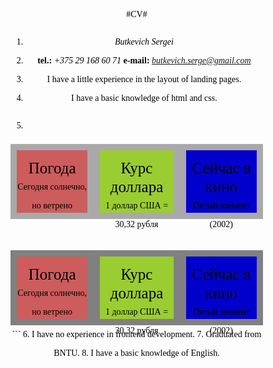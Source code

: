 #CV#
1. *Butkevich Sergei*
2. **tel.:** _+375 29 168 60 71_
__e-mail:__ *butkevich.serge@gmail.com*
3. I have a little experience in the layout of landing pages.
4. I have a basic knowledge of html and css.
5. ```HTML and CSS
<!DOCTYPE html>
<html lang="ru">
<head>
<meta charset="utf-8"/>
<title>Домашняя работа</title>
<style type="text/css">
*{
	box-sizing: border-box;
}	
body{
	color: black;
	margin: 10px;
	font-family: Verdana;
	text-align: center;
	line-height: 30px;
}
#pogoda1, #kino1{
	width: 33%;
	height: 120px;
	border: 10px solid DarkGrey;
	margin-bottom: 50px;
}
#pogoda1{
	background-color: IndianRed;
	float: left;	
}
#kino1{
	background-color: MediumBlue;	
	float: right;
}
#dolar1{
	height: 120px;
	width: 34%;
	background-color: YellowGreen;
	float: left;
	border: 10px solid DarkGrey;
	margin-bottom: 50px;
}
#pogoda2, #kino2{
	width: 33%;
	height: 120px;
	border: 10px solid Grey;
}
#pogoda2{
	background-color: IndianRed;
	float: left;	
}
#kino2{
	background-color: MediumBlue;	
	float: right;
}
#dolar2{
	height: 120px;
	width: 34%;
	background-color: YellowGreen;
	float: left;
	border: 10px solid Grey;
}
.p1{
	font-size: 25px;
}
</style>
</head>
<body>
	<div id="pogoda1">
		<p><span class="p1">Погода</span><br/>Сегодня солнечно, но ветрено</p>
	</div>
	<div id="dolar1">
		<p><span class="p1">Курс доллара</span><br/>1 доллар США = 30,32 рубля</p>
	</div>
	<div id="kino1">
		<p><span class="p1">Сейчас в кино</span><br/>Пятый элемент (2002)</p>
	</div>
	<div id="pogoda2">
		<p><span class="p1">Погода</span><br/>Сегодня солнечно, но ветрено</p>
	</div>
	<div id="dolar2">
		<p><span class="p1">Курс доллара</span><br/>1 доллар США = 30,32 рубля</p>
	</div>
	<div id="kino2">
		<p><span class="p1">Сейчас в кино</span><br/>Пятый элемент (2002)</p>
	</div>
</body>
</html>
```
6. I have no experience in frontend development.
7. Graduated from BNTU.
8. I have a basic knowledge of English.